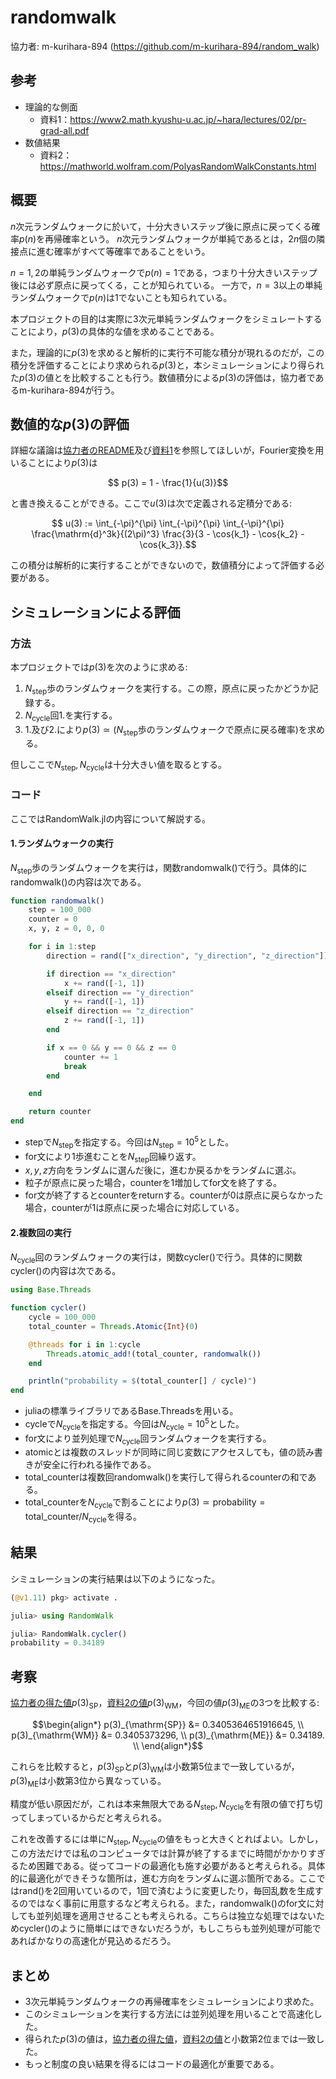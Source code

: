 # randomwalk
協力者: m-kurihara-894 (https://github.com/m-kurihara-894/random_walk)



## 参考
- 理論的な側面
    - 資料1：https://www2.math.kyushu-u.ac.jp/~hara/lectures/02/pr-grad-all.pdf
- 数値結果
    - 資料2：https://mathworld.wolfram.com/PolyasRandomWalkConstants.html



## 概要
$`n`$次元ランダムウォークに於いて，十分大きいステップ後に原点に戻ってくる確率$`p(n)`$を再帰確率という。
$`n`$次元ランダムウォークが単純であるとは，$`2n`$個の隣接点に進む確率がすべて等確率であることをいう。

$`n=1,\,2`$の単純ランダムウォークで$`p(n)=1`$である，つまり十分大きいステップ後には必ず原点に戻ってくる，ことが知られている。
一方で，$`n=3`$以上の単純ランダムウォークで$`p(n)`$は$`1`$でないことも知られている。
    
本プロジェクトの目的は実際に$`3`$次元単純ランダムウォークをシミュレートすることにより，$`p(3)`$の具体的な値を求めることである。

また，理論的に$`p(3)`$を求めると解析的に実行不可能な積分が現れるのだが，この積分を評価することにより求められる$`p(3)`$と，本シミュレーションにより得られた$`p(3)`$の値とを比較することも行う。数値積分による$`p(3)`$の評価は，協力者であるm-kurihara-894が行う。



## 数値的な$`p(3)`$の評価
詳細な議論は[協力者のREADME](https://github.com/k-pine-su/randomwalk)及び[資料1](https://www2.math.kyushu-u.ac.jp/~hara/lectures/02/pr-grad-all.pdf)を参照してほしいが，Fourier変換を用いることにより$`p(3)`$は
``` math
    p(3)
    =
    1 - \frac{1}{u(3)}
```
と書き換えることができる。ここで$`u(3)`$は次で定義される定積分である:
``` math
    u(3) 
    :=
    \int_{-\pi}^{\pi} \int_{-\pi}^{\pi} \int_{-\pi}^{\pi} \frac{\mathrm{d}^3k}{(2\pi)^3} \frac{3}{3 - \cos{k_1} - \cos{k_2} - \cos{k_3}}.
```
この積分は解析的に実行することができないので，数値積分によって評価する必要がある。



## シミュレーションによる評価
### 方法
本プロジェクトでは$`p(3)`$を次のように求める:

1. $`N_\mathrm{step}`$歩のランダムウォークを実行する。この際，原点に戻ったかどうか記録する。
1. $`N_\mathrm{cycle}`$回1.を実行する。
1. 1.及び2.により$`p(3) \simeq (N_\mathrm{step} \text{歩のランダムウォークで原点に戻る確率})`$を求める。
    
但しここで$`N_\mathrm{step}, \, N_\mathrm{cycle}`$は十分大きい値を取るとする。


### コード
ここではRandomWalk.jlの内容について解説する。

#### 1.ランダムウォークの実行
$`N_\mathrm{step}`$歩のランダムウォークを実行は，関数randomwalk()で行う。具体的にrandomwalk()の内容は次である。
``` julia
function randomwalk()
    step = 100_000
    counter = 0
    x, y, z = 0, 0, 0

    for i in 1:step
        direction = rand(["x_direction", "y_direction", "z_direction"])

        if direction == "x_direction"
            x += rand([-1, 1])
        elseif direction == "y_direction"
            y += rand([-1, 1])
        elseif direction == "z_direction"
            z += rand([-1, 1])
        end

        if x == 0 && y == 0 && z == 0
            counter += 1
            break
        end

    end

    return counter
end
```
- stepで$`N_\mathrm{step}`$を指定する。今回は$`N_\mathrm{step} = 10^5`$とした。
- for文により$`1`$歩進むことを$`N_\mathrm{step}`$回繰り返す。
- $`x, \, y, \, z`$方向をランダムに選んだ後に，進むか戻るかをランダムに選ぶ。
- 粒子が原点に戻った場合，counterを1増加してfor文を終了する。
- for文が終了するとcounterをreturnする。counterが0は原点に戻らなかった場合，counterが1は原点に戻った場合に対応している。

#### 2.複数回の実行
$`N_\mathrm{cycle}`$回のランダムウォークの実行は，関数cycler()で行う。具体的に関数cycler()の内容は次である。
``` julia
using Base.Threads

function cycler()
    cycle = 100_000
    total_counter = Threads.Atomic{Int}(0)

    @threads for i in 1:cycle
        Threads.atomic_add!(total_counter, randomwalk())
    end

    println("probability = $(total_counter[] / cycle)")
end
```
- juliaの標準ライブラリであるBase.Threadsを用いる。
- cycleで$`N_\mathrm{cycle}`$を指定する。今回は$`N_\mathrm{cycle} = 10^5`$とした。
- for文により並列処理で$`N_\mathrm{cycle}`$回ランダムウォークを実行する。
- atomicとは複数のスレッドが同時に同じ変数にアクセスしても，値の読み書きが安全に行われる操作である。
- total_counterは複数回randomwalk()を実行して得られるcounterの和である。
- total_counterを$`N_\mathrm{cycle}`$で割ることにより$`p(3) \simeq \text{probability} = \text{total\_counter} / N_\mathrm{cycle}`$を得る。


## 結果
シミュレーションの実行結果は以下のようになった。
``` julia
(@v1.11) pkg> activate .

julia> using RandomWalk

julia> RandomWalk.cycler()
probability = 0.34189
```

## 考察
[協力者の得た値](https://github.com/m-kurihara-894/random_walk?tab=readme-ov-file#p-3-%E3%81%AE%E6%95%B0%E5%80%A4%E8%A7%A3)$`p(3)_{\mathrm{SP}}`$，[資料2の値](https://mathworld.wolfram.com/PolyasRandomWalkConstants.html)$`p(3)_{\mathrm{WM}}`$，今回の値$`p(3)_{\mathrm{ME}}`$の3つを比較する:
``` math
\begin{align*}
    p(3)_{\mathrm{SP}} &= 0.3405364651916645, \\
    p(3)_{\mathrm{WM}} &= 0.3405373296, \\
    p(3)_{\mathrm{ME}} &= 0.34189. \\
\end{align*}
```
これらを比較すると，$`p(3)_{\mathrm{SP}}`$と$`p(3)_{\mathrm{WM}}`$は小数第5位まで一致しているが，$`p(3)_{\mathrm{ME}}`$は小数第3位から異なっている。

精度が低い原因だが，これは本来無限大である$`N_\mathrm{step}, \, N_\mathrm{cycle}`$を有限の値で打ち切ってしまっているからだと考えられる。

これを改善するには単に$`N_\mathrm{step}, \, N_\mathrm{cycle}`$の値をもっと大きくとればよい。しかし，この方法だけでは私のコンピュータでは計算が終了するまでに時間がかかりすぎるため困難である。従ってコードの最適化も施す必要があると考えられる。具体的に最適化ができそうな箇所は，進む方向をランダムに選ぶ箇所である。ここではrand()を2回用いているので，1回で済むように変更したり，毎回乱数を生成するのではなく事前に用意するなど考えられる。また，randomwalk()のfor文に対しても並列処理を適用させることも考えられる。こちらは独立な処理ではないためcycler()のように簡単にはできないだろうが，もしこちらも並列処理が可能であればかなりの高速化が見込めるだろう。


## まとめ
- 3次元単純ランダムウォークの再帰確率をシミュレーションにより求めた。
- このシミュレーションを実行する方法には並列処理を用いることで高速化した。
- 得られた$`p(3)`$の値は，[協力者の得た値](https://github.com/m-kurihara-894/random_walk?tab=readme-ov-file#p-3-%E3%81%AE%E6%95%B0%E5%80%A4%E8%A7%A3)，[資料2の値](https://mathworld.wolfram.com/PolyasRandomWalkConstants.html)と小数第2位までは一致した。
- もっと制度の良い結果を得るにはコードの最適化が重要である。